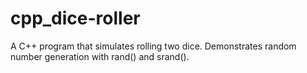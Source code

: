 # cpp_dice-roller
A C++ program that simulates rolling two dice. Demonstrates random number generation with rand() and srand().

